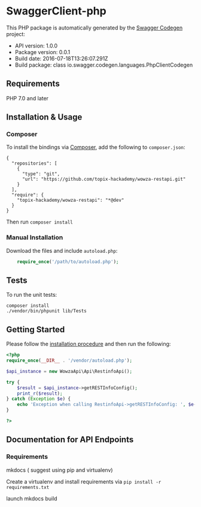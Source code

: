 # SwaggerClient-php

This PHP package is automatically generated by the [Swagger Codegen](https://github.com/swagger-api/swagger-codegen) project:

- API version: 1.0.0
- Package version: 0.0.1
- Build date: 2016-07-18T13:26:07.291Z
- Build package: class io.swagger.codegen.languages.PhpClientCodegen

## Requirements

PHP 7.0 and later

## Installation & Usage
### Composer

To install the bindings via [Composer](http://getcomposer.org/), add the following to `composer.json`:

```
{
  "repositories": [
    {
      "type": "git",
      "url": "https://github.com/topix-hackademy/wowza-restapi.git"
    }
  ],
  "require": {
    "topix-hackademy/wowza-restapi": "*@dev"
  }
}
```

Then run `composer install`

### Manual Installation

Download the files and include `autoload.php`:

```php
    require_once('/path/to/autoload.php');
```

## Tests

To run the unit tests:

```
composer install
./vendor/bin/phpunit lib/Tests
```

## Getting Started

Please follow the [installation procedure](#installation--usage) and then run the following:

```php
<?php
require_once(__DIR__ . '/vendor/autoload.php');

$api_instance = new WowzaApi\Api\RestinfoApi();

try {
    $result = $api_instance->getRESTInfoConfig();
    print_r($result);
} catch (Exception $e) {
    echo 'Exception when calling RestinfoApi->getRESTInfoConfig: ', $e->getMessage(), PHP_EOL;
}

?>
```

## Documentation for API Endpoints

### Requirements

mkdocs ( suggest using pip and virtualenv)

Create a virtualenv and install requirements via `pip install -r requirements.txt`
 
launch mkdocs build